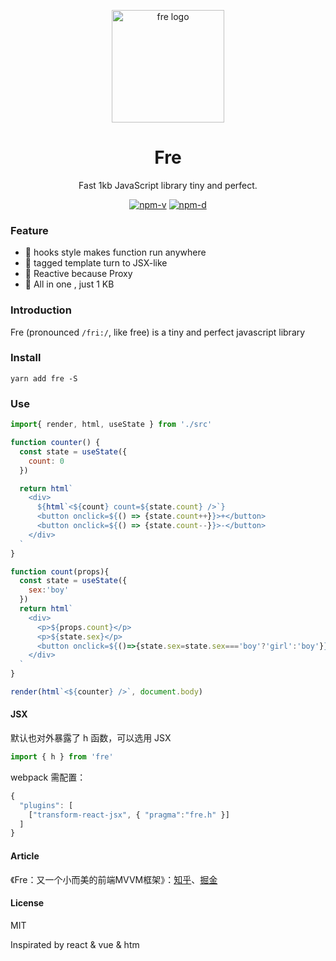 <p align="center"><img src="http://wx2.sinaimg.cn/mw690/0060lm7Tly1ftpm5b3ihfj3096097aaj.jpg" alt="fre logo" width="180"></p>
<h1 align="center">Fre</h1>
<p align="center">Fast 1kb JavaScript library tiny and perfect.</p>
<p align="center">
<a href="https://npmjs.com/package/fre"><img src="https://img.shields.io/npm/v/fre.svg?style=flat-square" alt="npm-v"></a>
<a href="https://npmjs.com/package/fre"><img src="https://img.shields.io/npm/dm/fre.svg?style=flat-square" alt="npm-d"></a>
</p>

### Feature

- :tada: hooks style makes function run anywhere
- :confetti_ball: tagged template turn to JSX-like
- :mega: Reactive because Proxy
- :telescope: All in one , just 1 KB


### Introduction

Fre (pronounced `/fri:/`, like free) is a tiny and perfect javascript library


### Install

```shell
yarn add fre -S
```

### Use

```JavaScript
import{ render, html, useState } from './src'

function counter() {
  const state = useState({
    count: 0
  })

  return html`
    <div>
      ${html`<${count} count=${state.count} />`}
      <button onclick=${() => {state.count++}}>+</button>
      <button onclick=${() => {state.count--}}>-</button>
    </div> 
  `
}

function count(props){
  const state = useState({
    sex:'boy'
  })
  return html`
    <div>
      <p>${props.count}</p>
      <p>${state.sex}</p>
      <button onclick=${()=>{state.sex=state.sex==='boy'?'girl':'boy'}}>x</button>
    </div>
  `
}

render(html`<${counter} />`, document.body)

```

#### JSX

默认也对外暴露了 h 函数，可以选用 JSX
```JavaScript
import { h } from 'fre'
```
webpack 需配置：
```JavaScript
{
  "plugins": [
    ["transform-react-jsx", { "pragma":"fre.h" }]
  ]
}
```

#### Article

《Fre：又一个小而美的前端MVVM框架》：[知乎](https://zhuanlan.zhihu.com/p/52510521)、[掘金](https://juejin.im/post/5c160f69e51d4529355b89c8)

#### License
MIT 

Inspirated by react & vue & htm